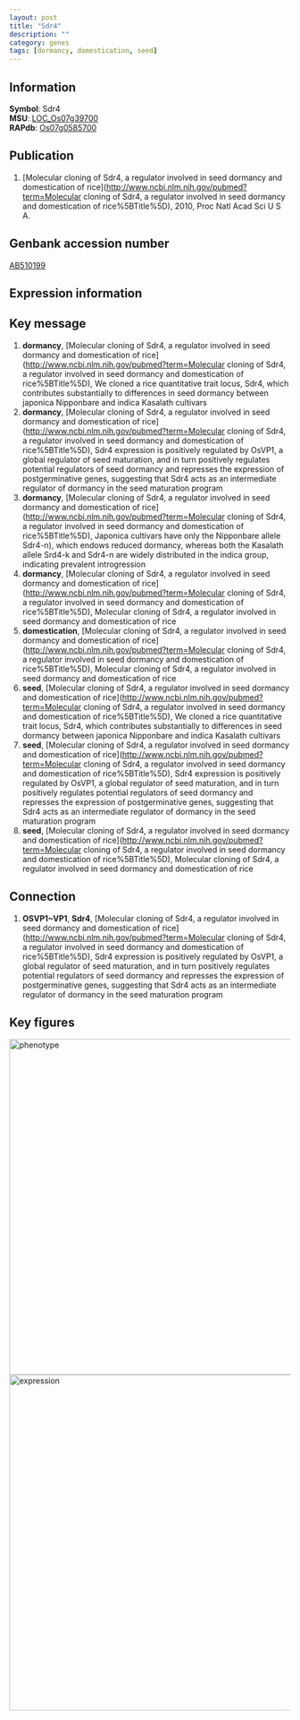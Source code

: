 ```yaml
---
layout: post
title: "Sdr4"
description: ""
category: genes
tags: [dormancy, domestication, seed]
---
```


## Information
__Symbol__: Sdr4  
__MSU__: [LOC_Os07g39700](http://rice.plantbiology.msu.edu/cgi-bin/ORF_infopage.cgi?orf=LOC_Os07g39700)  
__RAPdb__: [Os07g0585700](http://rapdb.dna.affrc.go.jp/viewer/gbrowse_details/irgsp1?name=Os07g0585700)  

## Publication
1. [Molecular cloning of Sdr4, a regulator involved in seed dormancy and domestication of rice](http://www.ncbi.nlm.nih.gov/pubmed?term=Molecular cloning of Sdr4, a regulator involved in seed dormancy and domestication of rice%5BTitle%5D), 2010, Proc Natl Acad Sci U S A.

## Genbank accession number
[AB510199](http://www.ncbi.nlm.nih.gov/nuccore/AB510199)  

## Expression information

## Key message
1. __dormancy__, [Molecular cloning of Sdr4, a regulator involved in seed dormancy and domestication of rice](http://www.ncbi.nlm.nih.gov/pubmed?term=Molecular cloning of Sdr4, a regulator involved in seed dormancy and domestication of rice%5BTitle%5D),  We cloned a rice quantitative trait locus, Sdr4, which contributes substantially to differences in seed dormancy between japonica Nipponbare and indica Kasalath cultivars
2. __dormancy__, [Molecular cloning of Sdr4, a regulator involved in seed dormancy and domestication of rice](http://www.ncbi.nlm.nih.gov/pubmed?term=Molecular cloning of Sdr4, a regulator involved in seed dormancy and domestication of rice%5BTitle%5D),  Sdr4 expression is positively regulated by OsVP1, a global regulator of seed maturation, and in turn positively regulates potential regulators of seed dormancy and represses the expression of postgerminative genes, suggesting that Sdr4 acts as an intermediate regulator of dormancy in the seed maturation program
3. __dormancy__, [Molecular cloning of Sdr4, a regulator involved in seed dormancy and domestication of rice](http://www.ncbi.nlm.nih.gov/pubmed?term=Molecular cloning of Sdr4, a regulator involved in seed dormancy and domestication of rice%5BTitle%5D),  Japonica cultivars have only the Nipponbare allele Sdr4-n), which endows reduced dormancy, whereas both the Kasalath allele Srd4-k and Sdr4-n are widely distributed in the indica group, indicating prevalent introgression
4. __dormancy__, [Molecular cloning of Sdr4, a regulator involved in seed dormancy and domestication of rice](http://www.ncbi.nlm.nih.gov/pubmed?term=Molecular cloning of Sdr4, a regulator involved in seed dormancy and domestication of rice%5BTitle%5D), Molecular cloning of Sdr4, a regulator involved in seed dormancy and domestication of rice
5. __domestication__, [Molecular cloning of Sdr4, a regulator involved in seed dormancy and domestication of rice](http://www.ncbi.nlm.nih.gov/pubmed?term=Molecular cloning of Sdr4, a regulator involved in seed dormancy and domestication of rice%5BTitle%5D), Molecular cloning of Sdr4, a regulator involved in seed dormancy and domestication of rice
6. __seed__, [Molecular cloning of Sdr4, a regulator involved in seed dormancy and domestication of rice](http://www.ncbi.nlm.nih.gov/pubmed?term=Molecular cloning of Sdr4, a regulator involved in seed dormancy and domestication of rice%5BTitle%5D),  We cloned a rice quantitative trait locus, Sdr4, which contributes substantially to differences in seed dormancy between japonica Nipponbare and indica Kasalath cultivars
7. __seed__, [Molecular cloning of Sdr4, a regulator involved in seed dormancy and domestication of rice](http://www.ncbi.nlm.nih.gov/pubmed?term=Molecular cloning of Sdr4, a regulator involved in seed dormancy and domestication of rice%5BTitle%5D),  Sdr4 expression is positively regulated by OsVP1, a global regulator of seed maturation, and in turn positively regulates potential regulators of seed dormancy and represses the expression of postgerminative genes, suggesting that Sdr4 acts as an intermediate regulator of dormancy in the seed maturation program
8. __seed__, [Molecular cloning of Sdr4, a regulator involved in seed dormancy and domestication of rice](http://www.ncbi.nlm.nih.gov/pubmed?term=Molecular cloning of Sdr4, a regulator involved in seed dormancy and domestication of rice%5BTitle%5D), Molecular cloning of Sdr4, a regulator involved in seed dormancy and domestication of rice

## Connection
1. __OSVP1~VP1__, __Sdr4__, [Molecular cloning of Sdr4, a regulator involved in seed dormancy and domestication of rice](http://www.ncbi.nlm.nih.gov/pubmed?term=Molecular cloning of Sdr4, a regulator involved in seed dormancy and domestication of rice%5BTitle%5D),  Sdr4 expression is positively regulated by OsVP1, a global regulator of seed maturation, and in turn positively regulates potential regulators of seed dormancy and represses the expression of postgerminative genes, suggesting that Sdr4 acts as an intermediate regulator of dormancy in the seed maturation program

## Key figures
<img src="http://ricencode.github.io/images/Sdr4.pheno.png" alt="phenotype"  style="width: 600px;"/>

<img src="http://ricencode.github.io/images/Sdr4.exp.png" alt="expression"  style="width: 600px;"/>


